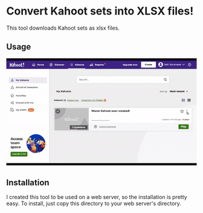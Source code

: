 # Convert Kahoot sets into XLSX files!
This tool downloads Kahoot sets as xlsx files.  

## Usage
![](images/usage.gif)

## Installation
I created this tool to be used on a web server, so the installation is pretty easy.  To install, just copy this directory to your web server's directory.

